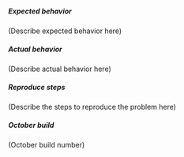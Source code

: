 ##### Expected behavior
(Describe expected behavior here)

##### Actual behavior
(Describe actual behavior here)

##### Reproduce steps
(Describe the steps to reproduce the problem here)

##### October build
(October build number)
